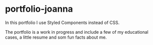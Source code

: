# portfolio-joanna

In this portfolio I use Styled Components instead of CSS. 

The portfolio is a work in progress and include a few of my educational cases, a little resume and som fun facts about me. 
